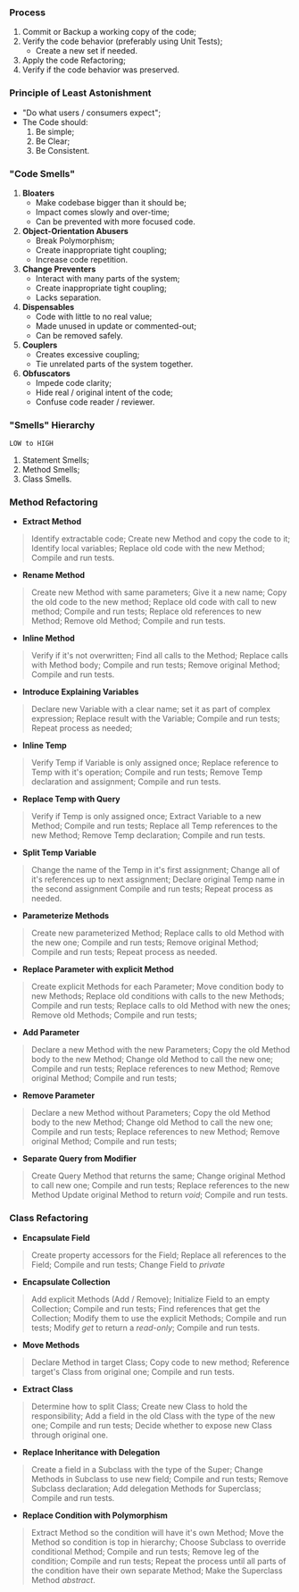 ### Process
1. Commit or Backup a working copy of the code;
2. Verify the code behavior (preferably using Unit Tests);
	- Create a new set if needed.
1. Apply the code Refactoring;
2. Verify if the code behavior was preserved.

### Principle of Least Astonishment
- "Do what users / consumers expect";
- The Code should:
	1. Be simple;
	2. Be Clear;
	3. Be Consistent.

### "Code Smells"
1. **Bloaters**
	- Make codebase bigger than it should be;
	- Impact comes slowly and over-time;
	- Can be prevented with more focused code.
2. **Object-Orientation Abusers**
	- Break Polymorphism;
	- Create inappropriate tight coupling;
	- Increase code repetition.
3. **Change Preventers**
	- Interact with many parts of the system;
	- Create inappropriate tight coupling;
	- Lacks separation.
4. **Dispensables**
	- Code with little to no real value;
	- Made unused in update or commented-out;
	- Can be removed safely.
5. **Couplers**
	- Creates excessive coupling;
	- Tie unrelated parts of the system together. 
6. **Obfuscators**
	- Impede code clarity;
	- Hide real / original intent of the code;
	- Confuse code reader / reviewer.

### "Smells" Hierarchy
	LOW to HIGH
1. Statement Smells;
2. Method Smells;
3. Class Smells.
### Method Refactoring
- **Extract Method**
>Identify extractable code;
>Create new Method and copy the code to it;
>Identify local variables;
>Replace old code with the new Method;
>Compile and run tests.

- **Rename Method**
>Create new Method with same parameters;
>Give it a new name;
>Copy the old code to the new method;
>Replace old code with call to new method;
>Compile and run tests;
>Replace old references to new Method;
>Remove old Method;
>Compile and run tests.

- **Inline Method**
>Verify if it's not overwritten;
>Find all calls to the Method;
>Replace calls with Method body;
>Compile and run tests;
>Remove original Method;
>Compile and run tests.

- **Introduce Explaining Variables**
>Declare new Variable with a clear name;
>set it as part of complex expression;
>Replace result with the Variable;
>Compile and run tests;
>Repeat process as needed;

- **Inline Temp**
>Verify Temp if Variable is only assigned once;
>Replace reference to Temp with it's operation;
>Compile and run tests;
>Remove Temp declaration and assignment;
>Compile and run tests.

- **Replace Temp with Query**
>Verify if Temp is only assigned once;
>Extract Variable to a new Method;
>Compile and run tests;
>Replace all Temp references to the new Method;
>Remove Temp declaration;
>Compile and run tests.

- **Split Temp Variable**
>Change the name of the Temp in it's first assignment;
>Change all of it's references up to next assignment;
>Declare original Temp name in the second assignment
>Compile and run tests;
>Repeat process as needed.

- **Parameterize Methods**
>Create new parameterized Method;
>Replace calls to old Method with the new one;
>Compile and run tests;
>Remove original Method;
>Compile and run tests;
>Repeat process as needed.

- **Replace Parameter with explicit Method**
>Create explicit Methods for each Parameter;
>Move condition body to new Methods;
>Replace old conditions with calls to the new Methods;
>Compile and run tests;
>Replace calls to old Method with new the ones;
>Remove old Methods;
>Compile and run tests;

- **Add Parameter**
>Declare a new Method with the new Parameters;
>Copy the old Method body to the new Method;
>Change old Method to call the new one;
>Compile and run tests;
>Replace references to new Method;
>Remove original Method;
>Compile and run tests;

- **Remove Parameter**
>Declare a new Method without Parameters;
>Copy the old Method body to the new Method;
>Change old Method to call the new one;
>Compile and run tests;
>Replace references to new Method;
>Remove original Method;
>Compile and run tests;

- **Separate Query from Modifier**
>Create Query Method that returns the same;
>Change original Method to call new one;
>Compile and run tests;
>Replace references to the new Method
>Update original Method to return *void*;
>Compile and run tests.

### Class Refactoring
- **Encapsulate Field**
>Create property accessors for the Field;
>Replace all references to the Field;
>Compile and run tests;
>Change Field to *private*

- **Encapsulate Collection**
>Add explicit Methods (Add / Remove);
>Initialize Field to an empty Collection;
>Compile and run tests;
>Find references that get the Collection;
>Modify them to use the explicit Methods;
>Compile and run tests;
>Modify *get* to return a *read-only*;
>Compile and run tests.

- **Move Methods**
>Declare Method in target Class;
>Copy code to new method;
>Reference target's Class from original one;
>Compile and run tests.

- **Extract Class**
>Determine how to split Class;
>Create new Class to hold the responsibility;
>Add a field in the old Class with the type of the new one;
>Compile and run tests;
>Decide whether to expose new Class through original one.

- **Replace Inheritance with Delegation**
>Create a field in a Subclass with the type of the Super;
>Change Methods in Subclass to use new field;
>Compile and run tests;
>Remove Subclass declaration;
>Add delegation Methods for Superclass;
>Compile and run tests.

- **Replace Condition with Polymorphism**
>Extract Method so the condition will have it's own Method;
>Move the Method so condition is top in hierarchy;
>Choose Subclass to override conditional Method;
>Compile and run tests;
>Remove leg of the condition;
>Compile and run tests;
>Repeat the process until all parts of the condition have their own separate Method;
>Make the Superclass Method *abstract*.
